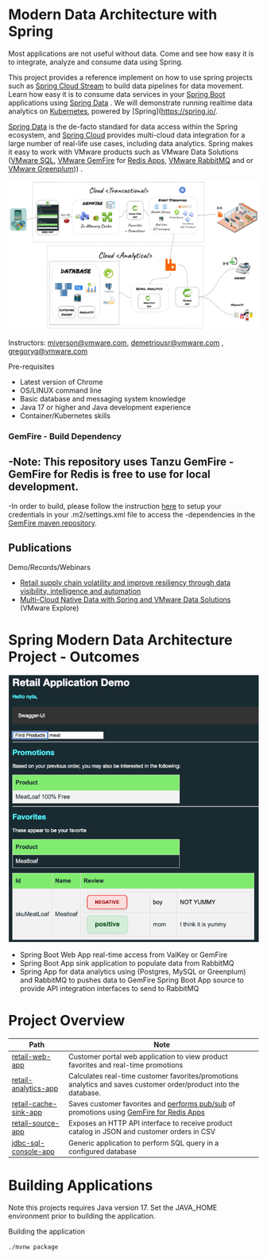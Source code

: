 # Modern Data Architecture with Spring 

Most applications are not useful without data. Come and see how easy it is to integrate, analyze and consume data using Spring.

This project provides a reference implement on how to use spring projects such as [Spring Cloud Stream](https://spring.io/projects/spring-cloud-stream) to build data pipelines for data movement. Learn how easy it is to consume data services in your [Spring Boot](https://spring.io/projects/spring-boot) applications using [Spring Data](https://spring.io/projects/spring-data) . We will demonstrate running realtime data analytics on [Kubernetes](https://tanzu.vmware.com/kubernetes-grid/), powered by [Spring](https://spring.io/.

[Spring Data](https://spring.io/projects/spring-data) is the de-facto standard for data access within the Spring ecosystem, and [Spring Cloud](https://spring.io/projects/spring-cloud) provides multi-cloud data integration for a large number of real-life use cases, including data analytics. Spring makes it easy to work with VMware products such as VMware Data Solutions ([VMware SQL](https://www.vmware.com/products/sql.html), [VMware GemFire](https://www.vmware.com/products/gemfire.html) for [Redis Apps](https://tanzu.vmware.com/content/blog/introducing-vmware-tanzu-gemfire-for-redis-apps), [VMware RabbitMQ](https://www.vmware.com/products/rabbitmq.html) and or [VMware Greenplum](https://www.vmware.com/products/greenplum.html))) .


![](docs/diagrams/architecture.jpeg)

Instructors: miverson@vmware.com, demetriousr@vmware.com , gregoryg@vmware.com

Pre-requisites

- Latest version of Chrome
- OS/LINUX command line
- Basic database and messaging system knowledge
- Java 17 or higher and Java development experience
- Container/Kubernetes skills

### GemFire - Build Dependency

-Note: This repository uses Tanzu GemFire
-GemFire for Redis is free to use for local development.
-
-In order to build, please follow the instruction [here]((https://docs.vmware.com/en/VMware-GemFire/10.0/gf/getting_started-installation-obtain_gemfire_maven.html)) to setup your credentials in your .m2/settings.xml file to access the
-dependencies in the [GemFire maven repository](https://docs.vmware.com/en/VMware-GemFire/10.0/gf/getting_started-installation-obtain_gemfire_maven.html).


## Publications

Demo/Records/Webinars

- [Retail supply chain volatility and improve resiliency through data visibility, intelligence and automation](https://www.youtube.com/watch?v=_vXACWnG7hM)
- [Multi-Cloud Native Data with Spring and VMware Data Solutions](https://www.youtube.com/watch?v=ULlssvQa9to) (VMware Explore)

# Spring Modern Data Architecture Project - Outcomes

![web-app-img.png](docs/diagrams/web-app-img.png)

- Spring Boot Web App real-time access from ValKey or GemFire
- Spring Boot App sink application to populate data from RabbitMQ
- Spring App for data analytics using (Postgres, MySQL or Greenplum) and RabbitMQ to pushes data to GemFire
Spring Boot App source to provide API integration interfaces to send to RabbitMQ



# Project Overview

| Path                                         | Note                                                                                                                                                                                                      |
|----------------------------------------------|-----------------------------------------------------------------------------------------------------------------------------------------------------------------------------------------------------------|
| [retail-web-app](applications/web-app)       | Customer portal web application to view product favorites and real-time promotions                                                                                                                        |
| [retail-analytics-app](applications/analytics-app) | Calculates real-time customer favorites/promotions analytics and saves customer order/product into the database.                                                                                          |
| [retail-cache-sink-app](applications/cache-sink-app) | Saves customer favorites and [performs pub/sub](https://redis.io/docs/interact/pubsub/) of promotions using [GemFire for Redis Apps](https://docs.vmware.com/en/VMware-GemFire-for-Redis-Apps/index.html) |
| [retail-source-app](applications/source-app) | Exposes an HTTP API interface to receive product catalog in JSON and customer orders in CSV                                                                                                               |
| [jdbc-sql-console-app](applications/jdbc-sql-console-app) | Generic application to perform SQL query in a configured database                                                                                                                                         | 

# Building Applications

Note this projects requires Java version 17.
Set the JAVA_HOME environment prior to building the application.

Building the application
```shell
./mvnw package
```


